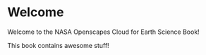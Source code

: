 # Welcome

Welcome to the NASA Openscapes Cloud for Earth Science Book!  

This book contains awesome stuff!  
